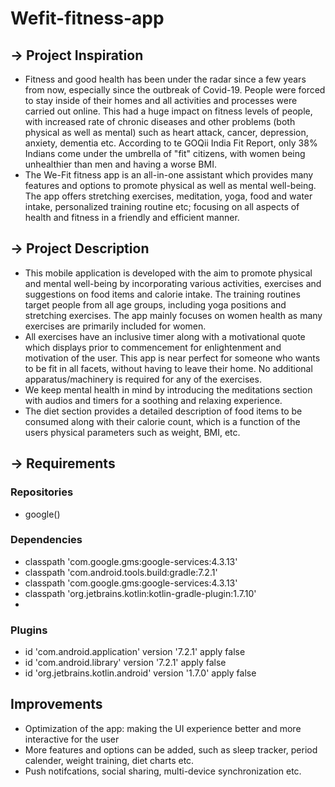# Wefit-fitness-app


 ## -> Project Inspiration
 
  - Fitness and good health has been under the radar since a few years from now, especially since the outbreak of Covid-19. People were forced to stay inside of their homes and all activities and processes were carried out online. This had a huge impact on fitness levels of people, with increased rate of chronic diseases and other problems (both physical as well as mental) such as heart attack, cancer, depression, anxiety, dementia etc. According to te GOQii India Fit Report, only 38% Indians come under the umbrella of "fit" citizens, with women being unhealthier than men and having a worse BMI.
  - The We-Fit fitness app is an all-in-one assistant which provides many features and options to promote physical as well as mental well-being. The app offers stretching exercises, meditation, yoga, food and water intake, personalized training routine etc; focusing on all aspects of health and fitness in a friendly and efficient manner. 
 
 ## -> Project Description
 
  - This mobile application is developed with the aim to promote physical and mental well-being by incorporating various activities, exercises and suggestions on food    items and calorie intake. The training routines target people from all age groups, including yoga positions and stretching exercises. The app mainly focuses on women health as many exercises are primarily included for women.
  - All exercises have an inclusive timer along with a motivational quote which displays prior to commencement for enlightenment and motivation of the user. This app is near perfect for someone who wants to be fit in all facets, without having to leave their home. No additional apparatus/machinery is required for any of the exercises.
  - We keep mental health in mind by introducing the meditations section with audios and timers for a soothing and relaxing experience.  
  - The diet section provides a detailed description of food items to be consumed along with their calorie count, which is a function of the users physical parameters such as weight, BMI, etc. 

 ## -> Requirements
 
  ### Repositories
  
   - google()
   
  ### Dependencies 
  
   - classpath 'com.google.gms:google-services:4.3.13'
   - classpath 'com.android.tools.build:gradle:7.2.1'
   - classpath 'com.google.gms:google-services:4.3.13'
   - classpath 'org.jetbrains.kotlin:kotlin-gradle-plugin:1.7.10'
   - 
  ### Plugins
  
   - id 'com.android.application' version '7.2.1' apply false
   - id 'com.android.library' version '7.2.1' apply false
   - id 'org.jetbrains.kotlin.android' version '1.7.0' apply false
 
 ## Improvements
 
  - Optimization of the app: making the UI experience better and more interactive for the user
  - More features and options can be added, such as sleep tracker, period calender, weight training, diet charts etc.
  - Push notifcations, social sharing, multi-device synchronization etc.
 
 
 


 
